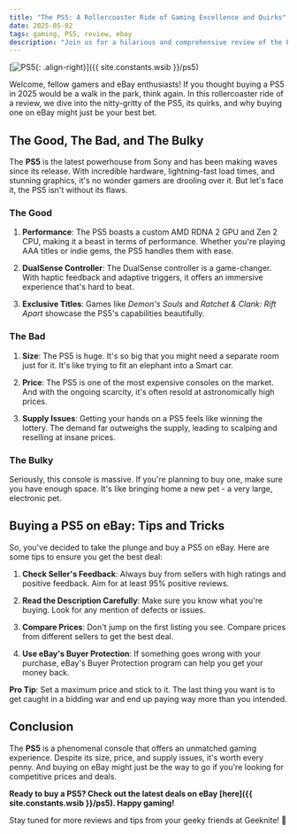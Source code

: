 ```yaml
---
title: "The PS5: A Rollercoaster Ride of Gaming Excellence and Quirks"
date: 2025-05-02
tags: gaming, PS5, review, ebay
description: "Join us for a hilarious and comprehensive review of the PS5 available on eBay in 2025. From its impressive specs to the quirks that make you chuckle, we've got it all!"
---
```


[![PS5](https://i.imgur.com/hfOlYVsm.jpg){: .align-right}]({{ site.constants.wsib }}/ps5)

Welcome, fellow gamers and eBay enthusiasts! If you thought buying a PS5 in 2025 would be a walk in the park, think again. In this rollercoaster ride of a review, we dive into the nitty-gritty of the PS5, its quirks, and why buying one on eBay might just be your best bet.

## The Good, The Bad, and The Bulky

The **PS5** is the latest powerhouse from Sony and has been making waves since its release. With incredible hardware, lightning-fast load times, and stunning graphics, it's no wonder gamers are drooling over it. But let's face it, the PS5 isn't without its flaws.

### The Good

1. **Performance**: The PS5 boasts a custom AMD RDNA 2 GPU and Zen 2 CPU, making it a beast in terms of performance. Whether you're playing AAA titles or indie gems, the PS5 handles them with ease.

2. **DualSense Controller**: The DualSense controller is a game-changer. With haptic feedback and adaptive triggers, it offers an immersive experience that's hard to beat.

3. **Exclusive Titles**: Games like *Demon's Souls* and *Ratchet & Clank: Rift Apart* showcase the PS5's capabilities beautifully.

### The Bad

1. **Size**: The PS5 is huge. It's so big that you might need a separate room just for it. It's like trying to fit an elephant into a Smart car.

2. **Price**: The PS5 is one of the most expensive consoles on the market. And with the ongoing scarcity, it's often resold at astronomically high prices.

3. **Supply Issues**: Getting your hands on a PS5 feels like winning the lottery. The demand far outweighs the supply, leading to scalping and reselling at insane prices.

### The Bulky

Seriously, this console is massive. If you're planning to buy one, make sure you have enough space. It's like bringing home a new pet - a very large, electronic pet.

## Buying a PS5 on eBay: Tips and Tricks

So, you've decided to take the plunge and buy a PS5 on eBay. Here are some tips to ensure you get the best deal:

1. **Check Seller's Feedback**: Always buy from sellers with high ratings and positive feedback. Aim for at least 95% positive reviews.

2. **Read the Description Carefully**: Make sure you know what you're buying. Look for any mention of defects or issues.

3. **Compare Prices**: Don't jump on the first listing you see. Compare prices from different sellers to get the best deal.

4. **Use eBay's Buyer Protection**: If something goes wrong with your purchase, eBay's Buyer Protection program can help you get your money back.

**Pro Tip**: Set a maximum price and stick to it. The last thing you want is to get caught in a bidding war and end up paying way more than you intended.

## Conclusion

The **PS5** is a phenomenal console that offers an unmatched gaming experience. Despite its size, price, and supply issues, it's worth every penny. And buying on eBay might just be the way to go if you're looking for competitive prices and deals.

**Ready to buy a PS5? Check out the latest deals on eBay [here]({{ site.constants.wsib }}/ps5). Happy gaming!**

Stay tuned for more reviews and tips from your geeky friends at Geeknite! 🚀
